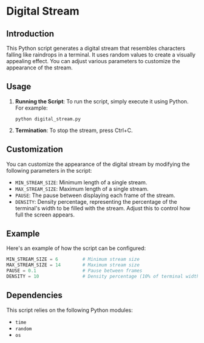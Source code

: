 # Digital Stream 

## Introduction
This Python script generates a digital stream that resembles characters falling like raindrops in a terminal. It uses random values to create a visually appealing effect. You can adjust various parameters to customize the appearance of the stream.

## Usage
1. **Running the Script**: To run the script, simply execute it using Python. For example:
   ```
   python digital_stream.py
   ```

2. **Termination**: To stop the stream, press Ctrl+C.

## Customization
You can customize the appearance of the digital stream by modifying the following parameters in the script:

- `MIN_STREAM_SIZE`: Minimum length of a single stream.
- `MAX_STREAM_SIZE`: Maximum length of a single stream.
- `PAUSE`: The pause between displaying each frame of the stream.
- `DENSITY`: Density percentage, representing the percentage of the terminal's width to be filled with the stream. Adjust this to control how full the screen appears.

## Example
Here's an example of how the script can be configured:

```python
MIN_STREAM_SIZE = 6         # Minimum stream size
MAX_STREAM_SIZE = 14        # Maximum stream size
PAUSE = 0.1                 # Pause between frames
DENSITY = 10                # Density percentage (10% of terminal width)
```

## Dependencies
This script relies on the following Python modules:
- `time`
- `random` 
- `os`
